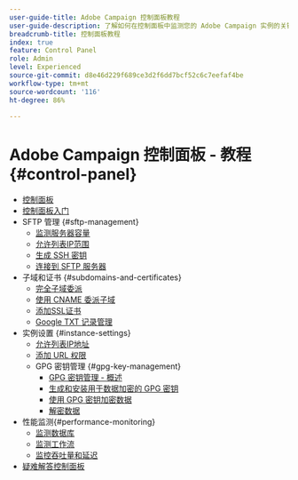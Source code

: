 ```yaml
---
user-guide-title: Adobe Campaign 控制面板教程
user-guide-description: 了解如何在控制面板中监测您的 Adobe Campaign 实例的关键资源和执行管理任务。
breadcrumb-title: 控制面板教程
index: true
feature: Control Panel
role: Admin
level: Experienced
source-git-commit: d8e46d229f689ce3d2f6dd7bcf52c6c7eefaf4be
workflow-type: tm+mt
source-wordcount: '116'
ht-degree: 86%

---
```



# Adobe Campaign 控制面板 - 教程 {#control-panel}

+ [控制面板](/help/control-panel-overview.md)
+ [控制面板入门](/help/get-started-with-control-panel.md)
+ SFTP 管理 {#sftp-management}
   + [监测服务器容量](/help/sftp-management/monitor-server-capacity.md)
   + [允许列表IP范围](/help/sftp-management/allowlist-ip-range.md)
   + [生成 SSH 密钥](/help/sftp-management/generate-ssh-key.md)
   + [连接到 SFTP 服务器](/help/sftp-management/connect-to-sftp-server.md)
+ 子域和证书 {#subdomains-and-certificates}
   + [完全子域委派](/help/subdomains-and-certificates/subdomain-delegation.md)
   + [使用 CNAME 委派子域](/help/subdomains-and-certificates/delegate-subdomains-using-cname.md)
   + [添加SSL证书](/help/subdomains-and-certificates/add-ssl-certificates.md)
   + [Google TXT 记录管理](/help/subdomains-and-certificates/google-txt-record-management.md)
+ 实例设置 {#instance-settings}
   + [允许列表IP地址](/help/instance-settings/allowlist-ip-adresses.md)
   + [添加 URL 权限](/help/instance-settings/add-url-permissions.md)
   + GPG 密钥管理 {#gpg-key-management}
      + [GPG 密钥管理 - 概述](/help/instance-settings/gpg-key-management/gpg-key-management-overview.md)
      + [生成和安装用于数据加密的 GPG 密钥](/help/instance-settings/gpg-key-management/generate-and-install-gpg-keys-for-data-encryption.md)
      + [使用 GPG 密钥加密数据](/help/instance-settings/gpg-key-management/use-a-gpg-key-to-encrypt-data.md)
      + [解密数据](/help/instance-settings/gpg-key-management/decrypt-data.md)
+ 性能监测{#performance-monitoring}
   + [监测数据库](/help/performance-monitoring/monitor-databases.md)
   + [监测工作流](/help/performance-monitoring/monitor-workflows.md)
   + [监控吞吐量和延迟](/help/performance-monitoring/monitor-throughputs-and-latency.md)
+ [疑难解答控制面板](/help/trouble-shooting.md)
